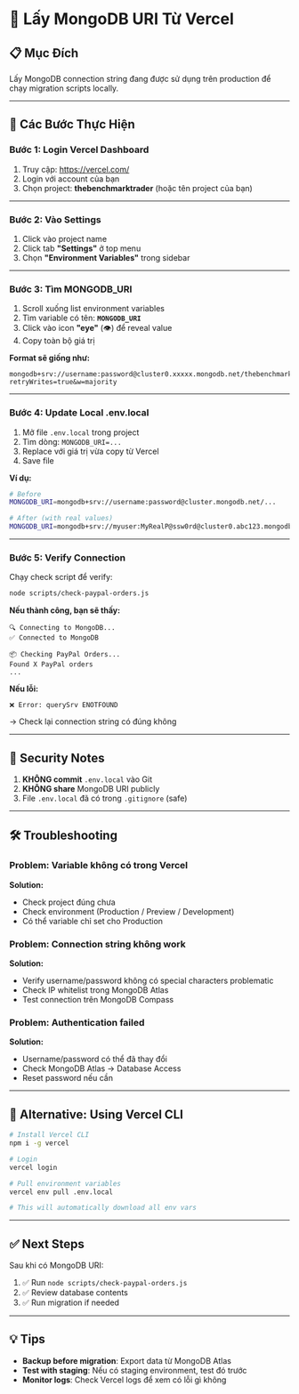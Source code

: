 # 🔐 Lấy MongoDB URI Từ Vercel

## 📋 Mục Đích

Lấy MongoDB connection string đang được sử dụng trên production để chạy migration scripts locally.

---

## 🚀 Các Bước Thực Hiện

### **Bước 1: Login Vercel Dashboard**

1. Truy cập: https://vercel.com/
2. Login với account của bạn
3. Chọn project: **thebenchmarktrader** (hoặc tên project của bạn)

---

### **Bước 2: Vào Settings**

1. Click vào project name
2. Click tab **"Settings"** ở top menu
3. Chọn **"Environment Variables"** trong sidebar

---

### **Bước 3: Tìm MONGODB_URI**

1. Scroll xuống list environment variables
2. Tìm variable có tên: **`MONGODB_URI`**
3. Click vào icon **"eye"** (👁️) để reveal value
4. Copy toàn bộ giá trị

**Format sẽ giống như:**
```
mongodb+srv://username:password@cluster0.xxxxx.mongodb.net/thebenchmarktrader?retryWrites=true&w=majority
```

---

### **Bước 4: Update Local .env.local**

1. Mở file `.env.local` trong project
2. Tìm dòng: `MONGODB_URI=...`
3. Replace với giá trị vừa copy từ Vercel
4. Save file

**Ví dụ:**
```bash
# Before
MONGODB_URI=mongodb+srv://username:password@cluster.mongodb.net/...

# After (with real values)
MONGODB_URI=mongodb+srv://myuser:MyRealP@ssw0rd@cluster0.abc123.mongodb.net/thebenchmarktrader?retryWrites=true&w=majority
```

---

### **Bước 5: Verify Connection**

Chạy check script để verify:

```bash
node scripts/check-paypal-orders.js
```

**Nếu thành công, bạn sẽ thấy:**
```
🔍 Connecting to MongoDB...
✅ Connected to MongoDB

📦 Checking PayPal Orders...
Found X PayPal orders
...
```

**Nếu lỗi:**
```
❌ Error: querySrv ENOTFOUND
```
→ Check lại connection string có đúng không

---

## 🔐 Security Notes

1. **KHÔNG commit** `.env.local` vào Git
2. **KHÔNG share** MongoDB URI publicly
3. File `.env.local` đã có trong `.gitignore` (safe)

---

## 🛠️ Troubleshooting

### **Problem: Variable không có trong Vercel**

**Solution:**
- Check project đúng chưa
- Check environment (Production / Preview / Development)
- Có thể variable chỉ set cho Production

### **Problem: Connection string không work**

**Solution:**
- Verify username/password không có special characters problematic
- Check IP whitelist trong MongoDB Atlas
- Test connection trên MongoDB Compass

### **Problem: Authentication failed**

**Solution:**
- Username/password có thể đã thay đổi
- Check MongoDB Atlas → Database Access
- Reset password nếu cần

---

## 📱 Alternative: Using Vercel CLI

```bash
# Install Vercel CLI
npm i -g vercel

# Login
vercel login

# Pull environment variables
vercel env pull .env.local

# This will automatically download all env vars
```

---

## ✅ Next Steps

Sau khi có MongoDB URI:

1. ✅ Run `node scripts/check-paypal-orders.js`
2. ✅ Review database contents
3. ✅ Run migration if needed

---

## 💡 Tips

- **Backup before migration**: Export data từ MongoDB Atlas
- **Test with staging**: Nếu có staging environment, test đó trước
- **Monitor logs**: Check Vercel logs để xem có lỗi gì không

